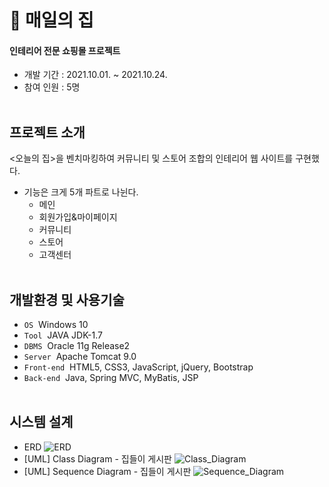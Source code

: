 # 🏡 **매일의 집**

#### 인테리어 전문 쇼핑몰 프로젝트
* 개발 기간 : 2021.10.01. ~ 2021.10.24.
* 참여 인원 : 5명
<br/><br/>
## 프로젝트 소개
<오늘의 집>을 벤치마킹하여 커뮤니티 및 스토어 조합의 인테리어 웹 사이트를 구현했다.
* 기능은 크게 5개 파트로 나뉜다.
  * 메인
  * 회원가입&마이페이지
  * 커뮤니티
  * 스토어
  * 고객센터
<br/><br/>
## 개발환경 및 사용기술
* `OS`&nbsp;&nbsp;Windows 10
* `Tool`&nbsp;&nbsp;JAVA JDK-1.7
* `DBMS`&nbsp;&nbsp;Oracle 11g Release2
* `Server`&nbsp;&nbsp;Apache Tomcat 9.0
* `Front-end`&nbsp;&nbsp;HTML5, CSS3, JavaScript, jQuery, Bootstrap
* `Back-end`&nbsp;&nbsp;Java, Spring MVC, MyBatis, JSP
<br/><br/>
## 시스템 설계
* ERD
![ERD](https://user-images.githubusercontent.com/83903563/148183561-6d8e7131-c14e-4af7-a17a-41a0b67c8f08.png)
* [UML] Class Diagram - 집들이 게시판
![Class_Diagram](https://user-images.githubusercontent.com/83903563/148193366-09453079-661d-479f-bf7d-40a375ea9435.jpg)
* [UML] Sequence Diagram - 집들이 게시판
![Sequence_Diagram](https://user-images.githubusercontent.com/83903563/148193756-7413f850-db35-4717-af4a-6bfa20baf370.jpg)
